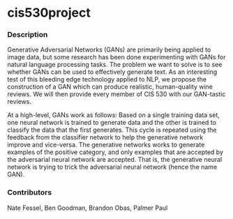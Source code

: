 # cis530project

### Description

Generative Adversarial Networks (GANs) are primarily being applied to image data, but some research has been done experimenting with GANs for natural language processing tasks. The problem we want to solve is to see whether GANs can be used to effectively generate text. As an interesting test of this bleeding edge technology applied to NLP, we propose the construction of a GAN which can produce realistic, human-quality wine reviews. We will then provide every member of CIS 530 with our GAN-tastic reviews.   

At a high-level, GANs work as follows: Based on a single training data set, one neural network is trained to generate data and the other is trained to classify the data that the first generates. This cycle is repeated using the feedback from the classifier network to help the generative network improve and vice-versa. The generative networks works to generate examples of the positive category, and only examples that are accepted by the adversarial neural network are accepted. That is, the generative neural network is trying to trick the adversarial neural network (hence the name GAN).

### Contributors

Nate Fessel, Ben Goodman, Brandon Obas, Palmer Paul 
